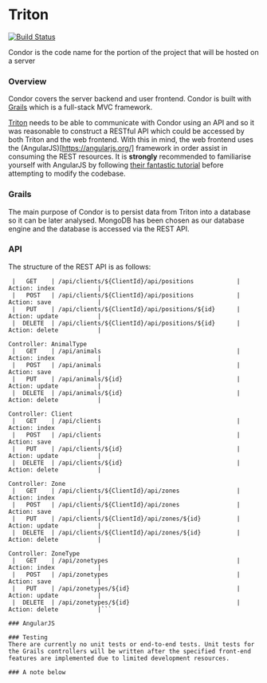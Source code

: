 # Triton

[![Build Status](https://travis-ci.org/WildPetScience/Condor.svg)](https://travis-ci.org/WildPetScience/Condor)

Condor is the code name for the portion of the project that will be hosted on a server

### Overview
Condor covers the server backend and user frontend. Condor is built with [Grails](https://grails.org/) which is a full-stack MVC framework.

[Triton](https://github.com/WildPetScience/Triton) needs to be able to communicate with Condor using an API and so it was reasonable to construct a RESTful API which could be accessed by both Triton and the web frontend. With this in mind, the web frontend uses the (AngularJS)[https://angularjs.org/] framework in order assist in consuming the REST resources. It is __strongly__ recommended to familiarise yourself with AngularJS by following [their fantastic tutorial](https://docs.angularjs.org/tutorial) before attempting to modify the codebase.

### Grails
The main purpose of Condor is to persist data from Triton into a database so it can be later analysed. MongoDB has been chosen as our database engine and the database is accessed via the REST API.

### API
The structure of the REST API is as follows:
```Controller: AnimalPosition
 |   GET    | /api/clients/${ClientId}/api/positions            | Action: index            |
 |   POST   | /api/clients/${ClientId}/api/positions            | Action: save             |
 |   PUT    | /api/clients/${ClientId}/api/positions/${id}      | Action: update           |
 |  DELETE  | /api/clients/${ClientId}/api/positions/${id}      | Action: delete           |

Controller: AnimalType
 |   GET    | /api/animals                                      | Action: index            |
 |   POST   | /api/animals                                      | Action: save             |
 |   PUT    | /api/animals/${id}                                | Action: update           |
 |  DELETE  | /api/animals/${id}                                | Action: delete           |

Controller: Client
 |   GET    | /api/clients                                      | Action: index            |
 |   POST   | /api/clients                                      | Action: save             |
 |   PUT    | /api/clients/${id}                                | Action: update           |
 |  DELETE  | /api/clients/${id}                                | Action: delete           |

Controller: Zone
 |   GET    | /api/clients/${ClientId}/api/zones                | Action: index            |
 |   POST   | /api/clients/${ClientId}/api/zones                | Action: save             |
 |   PUT    | /api/clients/${ClientId}/api/zones/${id}          | Action: update           |
 |  DELETE  | /api/clients/${ClientId}/api/zones/${id}          | Action: delete           |

Controller: ZoneType
 |   GET    | /api/zonetypes                                    | Action: index            |
 |   POST   | /api/zonetypes                                    | Action: save             |
 |   PUT    | /api/zonetypes/${id}                              | Action: update           |
 |  DELETE  | /api/zonetypes/${id}                              | Action: delete           |```

### AngularJS

### Testing
There are currently no unit tests or end-to-end tests. Unit tests for the Grails controllers will be written after the specified front-end features are implemented due to limited development resources.

### A note below
